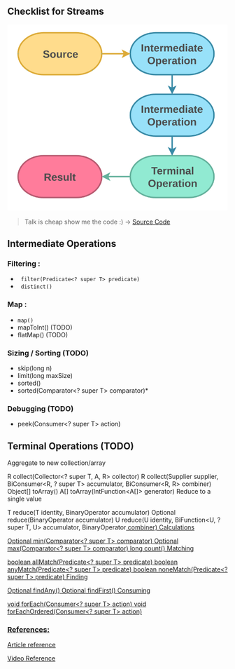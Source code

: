 ## Checklist for Streams

![img.png](img.png)


> Talk is cheap show me the code :) ->
[Source Code](/src/main/java/com/hobbyprojects/tinkeringwithcode/util/StreamsUtil.java)

## Intermediate Operations

### Filtering :

* ``` filter(Predicate<? super T> predicate)```
* ``` distinct()```

### Map :

* ```map()```
* mapToInt() (TODO)
* flatMap() (TODO)

### Sizing / Sorting (TODO)

* skip(long n)
* limit(long maxSize)
* sorted()
* sorted(Comparator<? super T> comparator)*

### Debugging (TODO)

* peek(Consumer<? super T> action)

## Terminal Operations (TODO)

Aggregate to new collection/array

R collect(Collector<? super T, A, R> collector)
R collect(Supplier<R> supplier, BiConsumer<R, ? super T> accumulator, BiConsumer<R, R> combiner)
Object[] toArray()
A[] toArray(IntFunction<A[]> generator)
Reduce to a single value

T reduce(T identity, BinaryOperator<T> accumulator)
Optional<T> reduce(BinaryOperator<T> accumulator)
U reduce(U identity, BiFunction<U, ? super T, U> accumulator, BinaryOperator<U> combiner)
Calculations

Optional<T> min(Comparator<? super T> comparator)
Optional<T> max(Comparator<? super T> comparator)
long count()
Matching

boolean allMatch(Predicate<? super T> predicate)
boolean anyMatch(Predicate<? super T> predicate)
boolean noneMatch(Predicate<? super T> predicate)
Finding

Optional<T> findAny()
Optional<T> findFirst()
Consuming

void forEach(Consumer<? super T> action)
void forEachOrdered(Consumer<? super T> action)

### References:

[Article reference](https://belief-driven-design.com/functional-programming-with-java-streams-190eda591a5/)

[Video Reference]()
